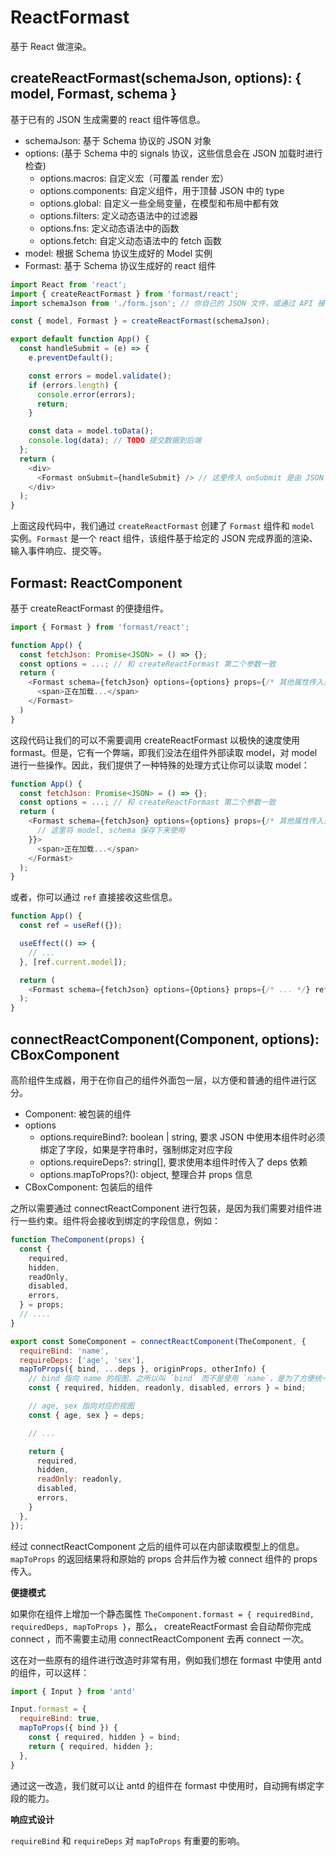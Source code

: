 # ReactFormast

基于 React 做渲染。

## createReactFormast(schemaJson, options): { model, Formast, schema }

基于已有的 JSON 生成需要的 react 组件等信息。

- schemaJson: 基于 Schema 协议的 JSON 对象
- options: (基于 Schema 中的 signals 协议，这些信息会在 JSON 加载时进行检查)
  - options.macros: 自定义宏（可覆盖 render 宏）
  - options.components: 自定义组件，用于顶替 JSON 中的 type
  - options.global: 自定义一些全局变量，在模型和布局中都有效
  - options.filters: 定义动态语法中的过滤器
  - options.fns: 定义动态语法中的函数
  - options.fetch: 自定义动态语法中的 fetch 函数
- model: 根据 Schema 协议生成好的 Model 实例
- Formast: 基于 Schema 协议生成好的 react 组件


```js
import React from 'react';
import { createReactFormast } from 'formast/react';
import schemaJson from './form.json'; // 你自己的 JSON 文件，或通过 API 接口从服务端拉取 JSON

const { model, Formast } = createReactFormast(schemaJson);

export default function App() {
  const handleSubmit = (e) => {
    e.preventDefault();

    const errors = model.validate();
    if (errors.length) {
      console.error(errors);
      return;
    }

    const data = model.toData();
    console.log(data); // TODO 提交数据到后端
  };
  return (
    <div>
      <Formast onSubmit={handleSubmit} /> // 这里传入 onSubmit 是由 JSON 内部决定的
    </div>
  );
}
```

上面这段代码中，我们通过 `createReactFormast` 创建了 `Formast` 组件和 `model` 实例。`Formast` 是一个 react 组件，该组件基于给定的 JSON 完成界面的渲染、输入事件响应、提交等。

## Formast: ReactComponent

基于 createReactFormast 的便捷组件。

```js
import { Formast } from 'formast/react';

function App() {
  const fetchJson: Promise<JSON> = () => {};
  const options = ...; // 和 createReactFormast 第二个参数一致
  return (
    <Formast schema={fetchJson} options={options} props={/* 其他属性传入到内部 */}>
      <span>正在加载...</span>
    </Formast>
  )
}
```

这段代码让我们的可以不需要调用 createReactFormast 以极快的速度使用 formast。但是，它有一个弊端，即我们没法在组件外部读取 model，对 model 进行一些操作。因此，我们提供了一种特殊的处理方式让你可以读取 model：

```js
function App() {
  const fetchJson: Promise<JSON> = () => {};
  const options = ...; // 和 createReactFormast 第二个参数一致
  return (
    <Formast schema={fetchJson} options={options} props={/* 其他属性传入到内部 */} onLoad={({ model, schema }) => {
      // 这里将 model, schema 保存下来使用
    }}>
      <span>正在加载...</span>
    </Formast>
  );
}
```

或者，你可以通过 `ref` 直接接收这些信息。

```js
function App() {
  const ref = useRef({});

  useEffect(() => {
    // ...
  }, [ref.current.model]);

  return (
    <Formast schema={fetchJson} options={Options} props={/* ... */} ref={ref}></Formast>
  );
}
```

## connectReactComponent(Component, options): CBoxComponent

高阶组件生成器，用于在你自己的组件外面包一层，以方便和普通的组件进行区分。

- Component: 被包装的组件
- options
  - options.requireBind?: boolean | string, 要求 JSON 中使用本组件时必须绑定了字段，如果是字符串时，强制绑定对应字段
  - options.requireDeps?: string[], 要求使用本组件时传入了 deps 依赖
  - options.mapToProps?(): object, 整理合并 props 信息
- CBoxComponent: 包装后的组件

之所以需要通过 connectReactComponent 进行包装，是因为我们需要对组件进行一些约束。组件将会接收到绑定的字段信息，例如：

```js
function TheComponent(props) {
  const {
    required,
    hidden,
    readOnly,
    disabled,
    errors,
  } = props;
  // ....
}

export const SomeComponent = connectReactComponent(TheComponent, {
  requireBind: 'name',
  requireDeps: ['age', 'sex'],
  mapToProps({ bind, ...deps }, originProps, otherInfo) {
    // bind 指向 name 的视图，之所以叫 `bind` 而不是使用 `name`，是为了方便统一读取
    const { required, hidden, readonly, disabled, errors } = bind;

    // age, sex 指向对应的视图
    const { age, sex } = deps;

    // ...

    return {
      required,
      hidden,
      readOnly: readonly,
      disabled,
      errors,
    }
  },
});
```

经过 connectReactComponent 之后的组件可以在内部读取模型上的信息。`mapToProps` 的返回结果将和原始的 props 合并后作为被 connect 组件的 props 传入。

**便捷模式**

如果你在组件上增加一个静态属性 `TheComponent.formast = { requiredBind, requiredDeps, mapToProps }`，那么， createReactFormast 会自动帮你完成 connect ，而不需要主动用 connectReactComponent 去再 connect 一次。

这在对一些原有的组件进行改造时非常有用，例如我们想在 formast 中使用 antd 的组件，可以这样：

```js
import { Input } from 'antd'

Input.formast = {
  requireBind: true,
  mapToProps({ bind }) {
    const { required, hidden } = bind;
    return { required, hidden };
  },
}
```

通过这一改造，我们就可以让 antd 的组件在 formast 中使用时，自动拥有绑定字段的能力。

**响应式设计**

`requireBind` 和 `requireDeps` 对 `mapToProps` 有重要的影响。
